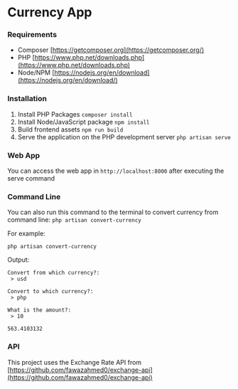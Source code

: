 # Currency App

### Requirements

-   Composer [https://getcomposer.org](https://getcomposer.org/)
-   PHP [https://www.php.net/downloads.php](https://www.php.net/downloads.php)
-   Node/NPM [https://nodejs.org/en/download](https://nodejs.org/en/download/)

### Installation

1. Install PHP Packages `composer install`
1. Install Node/JavaScript package `npm install`
1. Build frontend assets `npm run build`
1. Serve the application on the PHP development server `php artisan serve`

### Web App

You can access the web app in `http://localhost:8000` after executing the serve command

### Command Line

You can also run this command to the terminal to convert currency from command line:
`php artisan convert-currency`

For example:

```
php artisan convert-currency
```

Output:

```
Convert from which currency?:
 > usd

Convert to which currency?:
 > php

What is the amount?:
 > 10

563.4103132
```

### API

This project uses the Exchange Rate API from [https://github.com/fawazahmed0/exchange-api](https://github.com/fawazahmed0/exchange-api)
